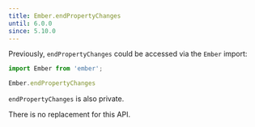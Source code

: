 ```yaml
---
title: Ember.endPropertyChanges
until: 6.0.0
since: 5.10.0
---
```



Previously, `endPropertyChanges` could be accessed via the `Ember` import:
```js
import Ember from 'ember';

Ember.endPropertyChanges
```
`endPropertyChanges` is also private.

There is no replacement for this API.
